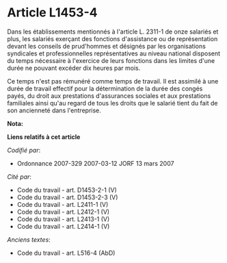 # Article L1453-4

Dans les établissements mentionnés à l'article L. 2311-1 de onze salariés et plus, les salariés exerçant des fonctions
d'assistance ou de représentation devant les conseils de prud'hommes et désignés par les organisations syndicales et
professionnelles représentatives au niveau national disposent du temps nécessaire à l'exercice de leurs fonctions dans les
limites d'une durée ne pouvant excéder dix heures par mois.

Ce temps n'est pas rémunéré comme temps de travail. Il est assimilé à une durée de travail effectif pour la détermination de
la durée des congés payés, du droit aux prestations d'assurances sociales et aux prestations familiales ainsi qu'au regard de
tous les droits que le salarié tient du fait de son ancienneté dans l'entreprise.

**Nota:**



**Liens relatifs à cet article**

_Codifié par_:

  - Ordonnance 2007-329 2007-03-12 JORF 13 mars 2007

_Cité par_:

  - Code du travail - art. D1453-2-1 (V)
  - Code du travail - art. D1453-2-3 (V)
  - Code du travail - art. L2411-1 (V)
  - Code du travail - art. L2412-1 (V)
  - Code du travail - art. L2413-1 (V)
  - Code du travail - art. L2414-1 (V)

_Anciens textes_:

  - Code du travail - art. L516-4 (AbD)
